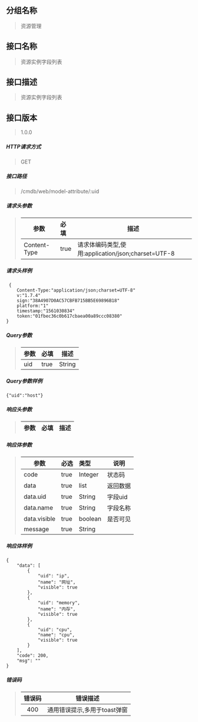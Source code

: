 ## 分组名称
> 资源管理

## 接口名称
> 资源实例字段列表

## 接口描述
> 资源实例字段列表

## 接口版本

> 1.0.0

##### HTTP请求方式

> GET

##### 接口路径
> /cmdb/web/model-attribute/:uid

##### 请求头参数
> | 参数       | 必填 | 描述            |
> | ---------- | :--- |  --------------- |
> | Content-Type |true|请求体编码类型,使用:application/json;charset=UTF-8|

##### 请求头样例
```
 {
    Content-Type:"application/json;charset=UTF-8"
    v:"1.7.4"
    sign:"38A4907D0AC57CBFB715BB5E69896B18"
    platform:"1"
    timestamp:"1561030834"
    token:"01fbec36c0b617cbaea00a89ccc08380"
}
```

##### Query参数
> | 参数       | 必填 | 描述            |
> | ---------- | :--- |  --------------- |
> | uid |true|String|模型唯一标识|


##### Query参数样例
```
{"uid":"host"}
```

##### 响应头参数
> | 参数       | 必填 | 描述            |
> | ---------- | :--- |  --------------- |

##### 响应体参数
> | 参数       | 必选 | 类型 | 说明            |
> | ---------- | :--- | :--- | --------------- |
> | code |true|Integer|状态码|
> | data |true|list|返回数据|
> | data.uid |true|String|字段uid|
> | data.name |true|String|字段名称|
> | data.visible |true|boolean|是否可见|
> | message |true|String| |


##### 响应体样例
```
{
    "data": [
        {
            "uid": "ip",
            "name": "网址",
            "visible": true
        },
        {
            "uid": "memory",
            "name": "内存",
            "visible": true
        },
        {
            "uid": "cpu",
            "name": "cpu",
            "visible": true
        }
    ],
    "code": 200,
    "msg": ""
}
```
##### 错误码
> | 错误码      |错误描述|
> | :----------: | :---------------: |
> | 400 |通用错误提示,多用于toast弹窗|